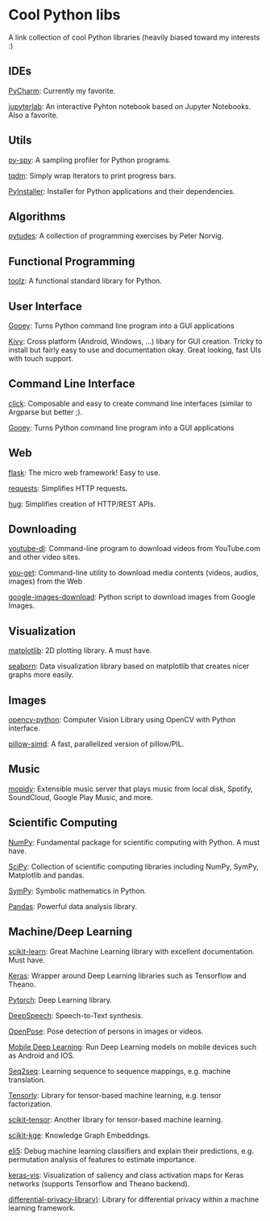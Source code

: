 # Cool Python libs

A link collection of cool Python libraries (heavily biased toward my interests :)


## IDEs

[PyCharm](https://www.jetbrains.com/pycharm/): Currently my favorite.

[jupyterlab](https://github.com/jupyterlab/jupyterlab): An interactive
Pyhton notebook based on Jupyter Notebooks. Also a favorite.


## Utils

[py-spy](https://github.com/benfred/py-spy): A sampling profiler for Python programs.

[tqdm](https://pypi.org/project/tqdm/): Simply wrap iterators to print progress bars.

[PyInstaller](https://pyinstaller.readthedocs.io/en/stable/): Installer for Python
applications and their dependencies.


## Algorithms

[pytudes](https://github.com/norvig/pytudes): A collection of programming exercises
by Peter Norvig.


## Functional Programming

[toolz](https://github.com/pytoolz/toolz/): A functional standard library for Python.


## User Interface

[Gooey](https://github.com/chriskiehl/Gooey): Turns Python command line program into a 
GUI applications

[Kivy](https://kivy.org): Cross platform (Android, Windows, ...) libary for GUI
creation. Tricky to install but fairly easy to use and documentation okay.
Great looking, fast UIs with touch support.


## Command Line Interface

[click](http://click.pocoo.org/5/): Composable and easy to create command line interfaces
(similar to Argparse but better ;).

[Gooey](https://github.com/chriskiehl/Gooey): Turns Python command line program into a 
GUI applications

## Web

[flask](http://flask.pocoo.org/): The micro web framework! Easy to use. 

[requests](https://github.com/requests/requests): Simplifies HTTP requests.

[hug](https://github.com/timothycrosley/hug): Simplifies creation of HTTP/REST APIs.


## Downloading

[youtube-dl](https://github.com/rg3/youtube-dl): Command-line program to download videos 
from YouTube.com and other video sites.

[you-get](https://github.com/soimort/you-get): Command-line utility to download 
media contents (videos, audios, images) from the Web

[google-images-download](https://github.com/hardikvasa/google-images-download): 
Python script to download images from Google Images.


## Visualization

[matplotlib](https://matplotlib.org/): 2D plotting library. A must have.

[seaborn](https://seaborn.pydata.org/): Data visualization library 
based on matplotlib that creates nicer graphs more easily.


## Images

[opencv-python](https://pypi.org/project/opencv-python/): Computer Vision Library using OpenCV
with Python interface.

[pillow-simd](https://github.com/uploadcare/pillow-simd): A fast, parallelized version
of pillow/PIL.


## Music

[mopidy](https://github.com/mopidy/mopidy): Extensible music server that plays music from 
local disk, Spotify, SoundCloud, Google Play Music, and more.


## Scientific Computing

[NumPy](http://www.numpy.org/): Fundamental package for scientific computing with Python.
A must have.

[SciPy](https://www.scipy.org/): Collection of scientific computing libraries including
NumPy, SymPy, Matplotlib and pandas.

[SymPy](https://www.sympy.org/en/index.html): Symbolic mathematics in Python.

[Pandas](https://pandas.pydata.org/): Powerful data analysis library.


## Machine/Deep Learning

[scikit-learn](https://github.com/scikit-learn/scikit-learn): Great Machine Learning library
with excellent documentation. Must have.

[Keras](https://github.com/keras-team): Wrapper around Deep Learning libraries such as
Tensorflow and Theano.

[Pytorch](https://github.com/pytorch/pytorch): Deep Learning library.

[DeepSpeech](https://github.com/mozilla/DeepSpeech): Speech-to-Text synthesis.

[OpenPose](https://github.com/CMU-Perceptual-Computing-Lab/openpose): Pose detection of persons
in images or videos.

[Mobile Deep Learning](https://github.com/baidu/mobile-deep-learning): Run Deep Learning models 
on mobile devices such as Android and IOS.

[Seq2seq](https://github.com/google/seq2seq): Learning sequence to sequence mappings, e.g.
machine translation.

[Tensorly](https://github.com/tensorly/tensorly): Library for tensor-based machine learning, e.g. 
tensor factorization.

[scikit-tensor](https://github.com/mnick/scikit-tensor): Another library for tensor-based machine learning.

[scikit-kge](https://github.com/mnick/scikit-kge): Knowledge Graph Embeddings.

[eli5](https://github.com/TeamHG-Memex/eli5): Debug machine learning classifiers and explain their predictions,
e.g. permutation analysis of features to estimate importance.

[keras-vis](https://github.com/raghakot/keras-vis): Visualization of saliency and class activation maps
for Keras networks (supports Tensorflow and Theano backend).

[differential-privacy-library)](https://github.com/IBM/differential-privacy-library): Library for differential
privacy within a machine learning framework.

